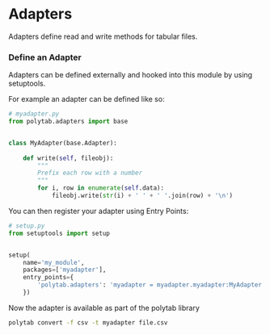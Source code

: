 # Adapters

Adapters define read and write methods for tabular files.


### Define an Adapter

Adapters can be defined externally and hooked into this module by using setuptools.

For example an adapter can be defined like so:

```python
# myadapter.py
from polytab.adapters import base


class MyAdapter(base.Adapter):
    
    def write(self, fileobj):
        """
        Prefix each row with a number
        """
        for i, row in enumerate(self.data):
            fileobj.write(str(i) + ' ' + ' '.join(row) + '\n')

```

You can then register your adapter using Entry Points:

```python
# setup.py
from setuptools import setup


setup(
    name='my_module',
    packages=['myadapter'],
    entry_points={
        'polytab.adapters': 'myadapter = myadapter.myadapter:MyAdapter'
    })
```

Now the adapter is available as part of the polytab library
```bash
polytab convert -f csv -t myadapter file.csv
```
